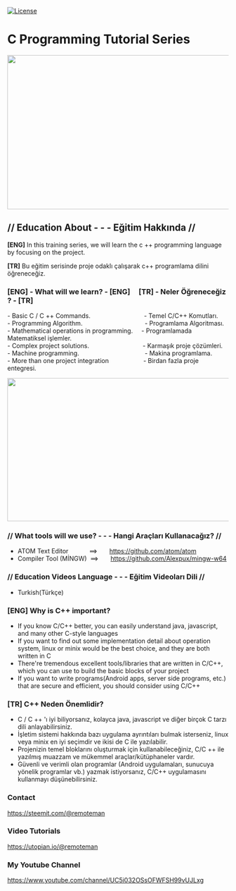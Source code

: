 
<p><a href="https://github.com/remoteman/c-programming-education/blob/master/LICENSE" rel="nofollow"><img src="https://camo.githubusercontent.com/3ccf4c50a1576b0dd30b286717451fa56b783512/68747470733a2f2f696d672e736869656c64732e696f2f62616467652f4c6963656e73652d4d49542d79656c6c6f772e737667" alt="License" style="max-width:100%;"></a></p>


# C Programming Tutorial Series

<img src="https://camo.githubusercontent.com/b086138672962c05b286b3c313af6f7961fbc666/68747470733a2f2f692e68697a6c69726573696d2e636f6d2f4c624159795a2e706e67" width="600" height="350" >

 

##  // Education About - - - Eğitim Hakkında //

<p><b>[ENG]</b> In this training series, we will learn the c ++ programming language by focusing on the project.</p>
<p><b>[TR]</b> Bu eğitim serisinde proje odaklı çalışarak c++ programlama dilini öğreneceğiz.</p>


### <p>[ENG] - What will we learn? - [ENG]    &nbsp; &nbsp;   [TR] - Neler &Ouml;ğreneceğiz ? - [TR]</p>
<p>- Basic C / C ++ Commands.&nbsp; &nbsp; &nbsp; &nbsp; &nbsp; &nbsp; &nbsp; &nbsp; &nbsp; &nbsp; &nbsp; &nbsp; &nbsp; &nbsp; &nbsp; &nbsp;- Temel C/C++ Komutları.<br />- Programming Algorithm.&nbsp; &nbsp;&nbsp; &nbsp; &nbsp; &nbsp;  &nbsp; &nbsp; &nbsp; &nbsp; &nbsp; &nbsp; &nbsp; &nbsp; &nbsp; &nbsp; &nbsp; &nbsp; &nbsp;- Programlama Algoritması. <br />- Mathematical operations in programming.&nbsp;&nbsp;  &nbsp; - Programlamada Matematiksel işlemler. <br />- Complex project solutions.&nbsp; &nbsp; &nbsp; &nbsp; &nbsp; &nbsp; &nbsp; &nbsp; &nbsp; &nbsp; &nbsp; &nbsp;&nbsp; &nbsp; &nbsp;  &nbsp; - Karmaşık proje &ccedil;&ouml;z&uuml;mleri.<br />- Machine programming.&nbsp; &nbsp; &nbsp; &nbsp; &nbsp; &nbsp; &nbsp;&nbsp; &nbsp; &nbsp; &nbsp;  &nbsp; &nbsp; &nbsp; &nbsp; &nbsp; &nbsp; &nbsp; &nbsp; &nbsp;- Makina programlama.<br />- More than one project integration&nbsp; &nbsp; &nbsp; &nbsp; &nbsp; &nbsp; &nbsp; &nbsp; &nbsp; &nbsp; - Birdan fazla proje entegresi.</p>

<img src="https://i.hizliresim.com/VraA8j.gif" width="650" height="325" >

### // What tools will we use? - - - Hangi Araçları Kullanacağız? //
- ATOM Text Editor &nbsp;&nbsp;&nbsp;&nbsp;&nbsp;&nbsp;&nbsp;&nbsp;&nbsp;&nbsp;&nbsp;==>&nbsp;&nbsp;&nbsp;&nbsp;&nbsp;&nbsp; https://github.com/atom/atom
- Compiler Tool (MİNGW) &nbsp;==> &nbsp;&nbsp;&nbsp;&nbsp;&nbsp;&nbsp;https://github.com/Alexpux/mingw-w64
### // Education Videos Language - - - Eğitim Videoları Dili //
- Turkish(Türkçe)
### [ENG] Why is C++ important?

- If you know C/C++ better, you can easily understand java, javascript, and many other C-style languages
- If you want to find out some implementation detail about operation system, linux or minix would be the best choice, and they are both written in C
- There're tremendous excellent tools/libraries that are written in C/C++, which you can use to build the basic blocks of your project
- If you want to write programs(Android apps, server side programs, etc.) that are secure and efficient, you should consider using C/C++
### [TR] C++ Neden Önemlidir?
- C / C ++ 'ı iyi biliyorsanız, kolayca java, javascript ve diğer birçok C tarzı dili anlayabilirsiniz.
- İşletim sistemi hakkında bazı uygulama ayrıntıları bulmak isterseniz, linux veya minix en iyi seçimdir ve ikisi de C ile yazılabilir.
- Projenizin temel bloklarını oluşturmak için kullanabileceğiniz, C/C ++ ile yazılmış muazzam ve mükemmel araçlar/kütüphaneler vardır.
- Güvenli ve verimli olan programlar (Android uygulamaları, sunucuya yönelik programlar vb.) yazmak istiyorsanız, C/C++ uygulamasını kullanmayı düşünebilirsiniz.
### Contact
https://steemit.com/@remoteman

### Video Tutorials
https://utopian.io/@remoteman

### My Youtube Channel
https://www.youtube.com/channel/UC5i032OSsOFWFSH99vUJLxg
